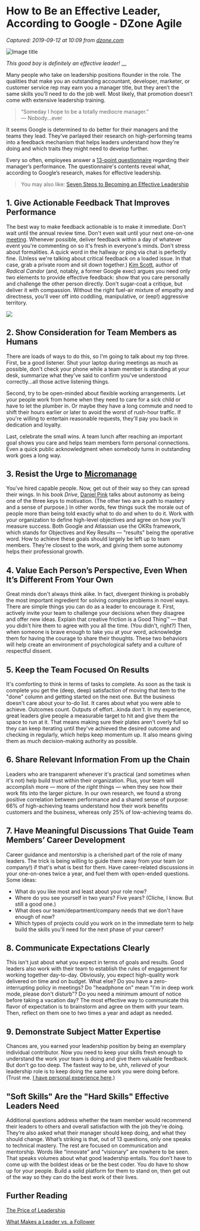 # How to Be an Effective Leader, According to Google - DZone Agile

_Captured: 2019-09-12 at 10:09 from [dzone.com](https://dzone.com/articles/how-to-be-an-effective-leader-according-to-google?edition=521322&utm_source=Daily%20Digest&utm_medium=email&utm_campaign=Daily%20Digest%202019-09-11)_

![Image title](/storage/temp/12450285-this-good-boy-is-a-very-effective-leader.jpeg)

_This good boy is definitely an effective leader!_ __

Many people who take on leadership positions flounder in the role. The qualities that make you an outstanding accountant, developer, marketer, or customer service rep may earn you a manager title, but they aren’t the same skills you’ll need to do the job well. Most likely, that promotion doesn’t come with extensive leadership training.

> “Someday I hope to be a totally mediocre manager.”   
— Nobody...ever 

It seems Google is determined to do better for their managers and the teams they lead. They’ve parlayed their research on high-performing teams into a feedback mechanism that helps leaders understand how they're doing and which traits they might need to develop further. 

Every so often, employees answer a [13-point questionnaire](https://docs.google.com/forms/d/e/1FAIpQLSdTeBHKoI3784y7xsT_-Mh2jhlbW1NXR5McNuhUiCzhGSCWMw/viewform) regarding their manager’s performance. The questionnaire's contents reveal what, according to Google’s research, makes for effective leadership.

> You may also like: [Seven Steps to Becoming an Effective Leadership](https://dzone.com/articles/7-steps-to-becoming-an-effective-leader)

## 1\. Give Actionable Feedback That Improves Performance

The best way to make feedback actionable is to make it immediate. Don't wait until the annual review time. Don't even wait until your next one-on-one [meeting](https://www.atlassian.com/blog/inside-atlassian/1-on-1-meeting-tips). Whenever possible, deliver feedback within a day of whatever event you're commenting on so it's fresh in everyone's minds. Don't stress about formalities. A quick word in the hallway or ping via chat is perfectly fine. (Unless we're talking about critical feedback on a loaded issue. In that case, grab a private room and sit down together.) [Kim Scott](https://www.linkedin.com/in/kimm4/), author of _Radical Candor_ (and, notably, a former Google exec) argues you need only two elements to provide effective feedback: show that you care personally and challenge the other person directly. Don't sugar-coat a critique, but deliver it with compassion. Without the right fuel-air mixture of empathy and directness, you'll veer off into coddling, manipulative, or (eep!) aggressive territory.

![](https://3kllhk1ibq34qk6sp3bhtox1-wpengine.netdna-ssl.com/wp-content/uploads/radical-candor-sept-8.008.jpeg)

## 2\. Show Consideration for Team Members as Humans

There are loads of ways to do this, so I'm going to talk about my top three. First, be a good listener. Shut your laptop during meetings as much as possible, don't check your phone while a team member is standing at your desk, summarize what they've said to confirm you've understood correctly...all those active listening things.

Second, try to be open-minded about flexible working arrangements. Let your people work from home when they need to care for a sick child or have to let the plumber in. Or maybe they have a long commute and need to shift their hours earlier or later to avoid the worst of rush-hour traffic. If you're willing to entertain reasonable requests, they'll pay you back in dedication and loyalty. 

Last, celebrate the small wins. A team lunch after reaching an important goal shows you care and helps team members form personal connections. Even a quick public acknowledgment when somebody turns in outstanding work goes a long way.

## 3\. Resist the Urge to [Micromanage](https://dzone.com/articles/antipattern-of-the-month-micromanagement)

You've hired capable people. Now, get out of their way so they can spread their wings. In his book _Drive_, [Daniel Pink](https://www.linkedin.com/in/danielpink/) talks about autonomy as being one of the three keys to motivation. (The other two are a path to mastery and a sense of purpose.) In other words, few things suck the morale out of people more than being told exactly what to do and when to do it. Work with your organization to define high-level objectives and agree on how you'll measure success. Both Google and Atlassian use the OKRs framework, which stands for Objectives and Key Results — "results" being the operative word. How to achieve these goals should largely be left up to team members. They're closest to the work, and giving them some autonomy helps their professional growth. 

## 4\. Value Each Person’s Perspective, Even When It’s Different From Your Own

Great minds don't always think alike. In fact, divergent thinking is probably the most important ingredient for solving complex problems in novel ways. There are simple things you can do as a leader to encourage it. First, actively invite your team to challenge your decisions when they disagree and offer new ideas. Explain that creative friction is a Good Thing™ — that you didn't hire them to agree with you all the time. (You didn't, right?) Then, when someone is brave enough to take you at your word, acknowledge them for having the courage to share their thoughts. These two behaviors will help create an environment of psychological safety and a culture of respectful dissent.

## 5\. Keep the Team Focused On Results

It's comforting to think in terms of tasks to complete. As soon as the task is complete you get the (deep, deep) satisfaction of moving that item to the "done" column and getting started on the next one. But the business doesn't care about your to-do list. It cares about what you were able to achieve. Outcomes count. Outputs of effort...kinda _don't_. In my experience, great leaders give people a measurable target to hit and give them the space to run at it. That means making sure their plates aren't overly full so they can keep iterating until they've achieved the desired outcome and checking in regularly, which helps keep momentum up. It also means giving them as much decision-making authority as possible. 

## 6\. Share Relevant Information From up the Chain

Leaders who are transparent whenever it's practical (and sometimes when it's not) help build trust within their organization. Plus, your team will accomplish more — more of the _right_ things — when they see how their work fits into the larger picture. In our own research, we found a strong positive correlation between performance and a shared sense of purpose: 66% of high-achieving teams understand how their work benefits customers and the business, whereas only 25% of low-achieving teams do.

## 7\. Have Meaningful Discussions That Guide Team Members’ Career Development

Career guidance and mentorship is a cherished part of the role of many leaders. The trick is being willing to guide them away from your team (or company!) if that's what is best for them. Have career-related discussions in your one-on-ones twice a year, and fuel them with open-ended questions. Some ideas: 

  * What do you like most and least about your role now?
  * Where do you see yourself in two years? Five years? (Cliche, I know. But still a good one.)
  * What does our team/department/company needs that we don't have enough of now?
  * Which types of projects could you work on in the immediate term to help build the skills you'll need for the next phase of your career?

## 8\. Communicate Expectations Clearly

This isn't just about what you expect in terms of goals and results. Good leaders also work with their team to establish the rules of engagement for working together day-to-day. Obviously, you expect high-quality work delivered on time and on budget. What else? Do you have a zero-interrupting policy in meetings? Do "headphone on" mean "I'm in deep work mode, please don't disturb"? Do you need a minimum amount of notice before taking a vacation day? The most effective way to communicate this flavor of expectation is to brainstorm and agree on them with your team. Then, reflect on them one to two times a year and adapt as needed.

## 9\. Demonstrate Subject Matter Expertise

Chances are, you earned your leadership position by being an exemplary individual contributor. Now you need to keep your skills fresh enough to understand the work your team is doing and give them valuable feedback. But don't go too deep. The fastest way to be, uhh, _relieved_ of your leadership role is to keep doing the same work you were doing before. (Trust me. [I have personal experience here](https://www.atlassian.com/blog/inside-atlassian/moving-down-corporate-ladder-root-cause-analysis).) 

## "Soft Skills" Are the "Hard Skills" Effective Leaders Need

Additional questions address whether the team member would recommend their leaders to others and overall satisfaction with the job they're doing. They’re also asked what their manager should keep doing, and what they should change. What’s striking is that, out of 13 questions, only one speaks to technical mastery. The rest are focused on communication and mentorship. Words like “innovate” and “visionary” are nowhere to be seen. That speaks volumes about what good leadership entails. You don’t have to come up with the boldest ideas or be the best coder. You _do_ have to show up for your people. Build a solid platform for them to stand on, then get out of the way so they can do the best work of their lives.

## Further Reading

[The Price of Leadership](https://dzone.com/articles/the-price-of-leadership)

[What Makes a Leader vs. a Follower](https://dzone.com/articles/what-makes-a-leader-versus-a-follower)
